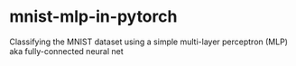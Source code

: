 # mnist-mlp-in-pytorch
Classifying the MNIST dataset using a simple multi-layer perceptron (MLP) aka fully-connected neural net
